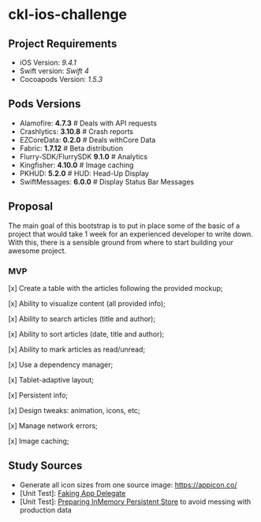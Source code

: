 # ckl-ios-challenge

## Project Requirements

* iOS Version: *9.4.1*
* Swift version: *Swift 4*
* Cocoapods Version: *1.5.3*

## Pods Versions

* Alamofire: **4.7.3**                  # Deals with API requests
* Crashlytics: **3.10.8**               # Crash reports
* EZCoreData: **0.2.0**                 # Deals withCore Data
* Fabric: **1.7.12**                    # Beta distribution
* Flurry-SDK/FlurrySDK **9.1.0**        # Analytics
* Kingfisher: **4.10.0**                # Image caching
* PKHUD: **5.2.0**                      # HUD: Head-Up Display
* SwiftMessages: **6.0.0**              # Display Status Bar Messages

## Proposal

The main goal of this bootstrap is to put in place some of the basic of a project that would take 1 week for an experienced developer to write down. With this, there is a sensible ground from where to start building your awesome project.

### MVP

[x] Create a table with the articles following the provided mockup;

[x] Ability to visualize content (all provided info);

[x] Ability to search articles (title and author);

[x] Ability to sort articles (date, title and author);

[x] Ability to mark articles as read/unread;

[x] Use a dependency manager;

[x] Tablet-adaptive layout;

[x] Persistent info;

[x] Design tweaks: animation, icons, etc;

[x] Manage network errors;

[x] Image caching;

## Study Sources

* Generate all icon sizes from one source image: https://appicon.co/
* [Unit Test]: [Faking App Delegate](https://marcosantadev.com/fake-appdelegate-unit-testing-swift/)
* [Unit Test]: [Preparing InMemory Persistent Store](https://medium.com/flawless-app-stories/cracking-the-tests-for-core-data-15ef893a3fee) to avoid messing with production data
